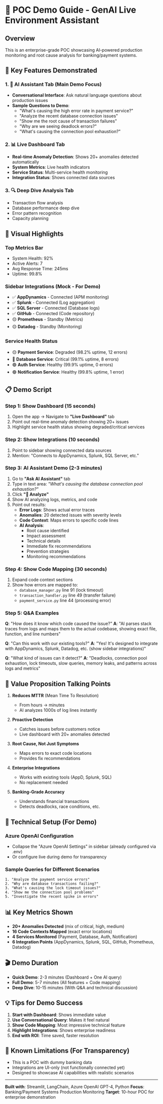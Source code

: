 # 🚀 POC Demo Guide - GenAI Live Environment Assistant

## Overview

This is an enterprise-grade POC showcasing AI-powered production monitoring and root cause analysis for banking/payment systems.

## 🎯 Key Features Demonstrated

### 1. **💬 AI Assistant Tab** (Main Demo Focus)

- **Conversational Interface**: Ask natural language questions about production issues
- **Sample Questions to Demo**:
  - "What's causing the high error rate in payment service?"
  - "Analyze the recent database connection issues"
  - "Show me the root cause of transaction failures"
  - "Why are we seeing deadlock errors?"
  - "What's causing the connection pool exhaustion?"

### 2. **📊 Live Dashboard Tab**

- **Real-time Anomaly Detection**: Shows 20+ anomalies detected automatically
- **System Metrics**: Live health indicators
- **Service Status**: Multi-service health monitoring
- **Integration Status**: Shows connected data sources

### 3. **🔍 Deep Dive Analysis Tab**

- Transaction flow analysis
- Database performance deep dive
- Error pattern recognition
- Capacity planning

## 🎨 Visual Highlights

### Top Metrics Bar

- System Health: 92%
- Active Alerts: 7
- Avg Response Time: 245ms
- Uptime: 99.8%

### Sidebar Integrations (Mock - For Demo)

- ✅ **AppDynamics** - Connected (APM monitoring)
- ✅ **Splunk** - Connected (Log aggregation)
- ✅ **SQL Server** - Connected (Database logs)
- ✅ **GitHub** - Connected (Code repository)
- 🟡 **Prometheus** - Standby (Metrics)
- 🟡 **Datadog** - Standby (Monitoring)

### Service Health Status

- 🟡 **Payment Service**: Degraded (98.2% uptime, 12 errors)
- 🔴 **Database Service**: Critical (99.1% uptime, 8 errors)
- 🟢 **Auth Service**: Healthy (99.9% uptime, 0 errors)
- 🟢 **Notification Service**: Healthy (99.8% uptime, 1 error)

## 📋 Demo Script

### Step 1: Show Dashboard (15 seconds)

1. Open the app → Navigate to **"Live Dashboard"** tab
2. Point out real-time anomaly detection showing 20+ issues
3. Highlight service health status showing degraded/critical services

### Step 2: Show Integrations (10 seconds)

1. Point to sidebar showing connected data sources
2. Mention: "Connects to AppDynamics, Splunk, SQL Server, etc."

### Step 3: AI Assistant Demo (2-3 minutes)

1. Go to **"Ask AI Assistant"** tab
2. Type in text area: _"What's causing the database connection pool exhaustion?"_
3. Click **"🚀 Analyze"**
4. Show AI analyzing logs, metrics, and code
5. Point out results:
   - **Error Logs**: Shows actual error traces
   - **Anomalies**: 20 detected issues with severity levels
   - **Code Context**: Maps errors to specific code lines
   - **AI Analysis**:
     - Root cause identified
     - Impact assessment
     - Technical details
     - Immediate fix recommendations
     - Prevention strategies
     - Monitoring recommendations

### Step 4: Show Code Mapping (30 seconds)

1. Expand code context sections
2. Show how errors are mapped to:
   - `database_manager.py` line 91 (lock timeout)
   - `transaction_handler.py` line 49 (transfer failure)
   - `payment_service.py` line 44 (processing error)

### Step 5: Q&A Examples

**Q**: "How does it know which code caused the issue?"
**A**: "AI parses stack traces from logs and maps them to the actual codebase, showing exact file, function, and line numbers"

**Q**: "Can this work with our existing tools?"
**A**: "Yes! It's designed to integrate with AppDynamics, Splunk, Datadog, etc. (show sidebar integrations)"

**Q**: "What kind of issues can it detect?"
**A**: "Deadlocks, connection pool exhaustion, lock timeouts, slow queries, memory leaks, and patterns across logs and metrics"

## 🎯 Value Proposition Talking Points

1. **Reduces MTTR** (Mean Time To Resolution)

   - From hours → minutes
   - AI analyzes 1000s of log lines instantly

2. **Proactive Detection**

   - Catches issues before customers notice
   - Live dashboard with 20+ anomalies detected

3. **Root Cause, Not Just Symptoms**

   - Maps errors to exact code locations
   - Provides fix recommendations

4. **Enterprise Integrations**

   - Works with existing tools (AppD, Splunk, SQL)
   - No replacement needed

5. **Banking-Grade Accuracy**
   - Understands financial transactions
   - Detects deadlocks, race conditions, etc.

## 🔧 Technical Setup (For Demo)

### Azure OpenAI Configuration

- Collapse the "Azure OpenAI Settings" in sidebar (already configured via .env)
- Or configure live during demo for transparency

### Sample Queries for Different Scenarios

```
1. "Analyze the payment service errors"
2. "Why are database transactions failing?"
3. "What's causing the lock timeout issues?"
4. "Show me the connection pool problems"
5. "Investigate the recent spike in errors"
```

## 📊 Key Metrics Shown

- **20+ Anomalies Detected** (mix of critical, high, medium)
- **16 Code Contexts Mapped** (exact error locations)
- **4 Services Monitored** (Payment, Database, Auth, Notification)
- **6 Integration Points** (AppDynamics, Splunk, SQL, GitHub, Prometheus, Datadog)

## 🎬 Demo Duration

- **Quick Demo**: 2-3 minutes (Dashboard + One AI query)
- **Full Demo**: 5-7 minutes (All features + Code mapping)
- **Deep Dive**: 10-15 minutes (With Q&A and technical discussion)

## 💡 Tips for Demo Success

1. **Start with Dashboard**: Shows immediate value
2. **Use Conversational Query**: Makes it feel natural
3. **Show Code Mapping**: Most impressive technical feature
4. **Highlight Integrations**: Shows enterprise readiness
5. **End with ROI**: Time saved, faster resolution

## 🚨 Known Limitations (For Transparency)

- This is a POC with dummy banking data
- Integrations are UI-only (not functionally connected yet)
- Designed to showcase AI capabilities with realistic scenarios

---

**Built with**: Streamlit, LangChain, Azure OpenAI GPT-4, Python
**Focus**: Banking/Payment Systems Production Monitoring
**Target**: 10-hour POC for enterprise demonstration
